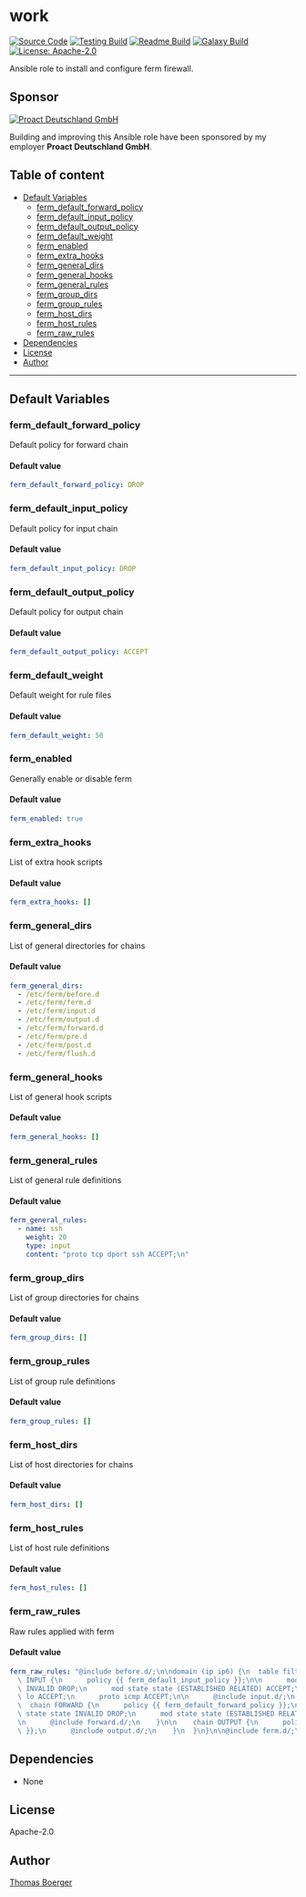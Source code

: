 # work

[![Source Code](https://img.shields.io/badge/github-source%20code-blue?logo=github&logoColor=white)](https://github.com/rolehippie/ferm) [![Testing Build](https://github.com/rolehippie/ferm/workflows/testing/badge.svg)](https://github.com/rolehippie/ferm/actions?query=workflow%3Atesting) [![Readme Build](https://github.com/rolehippie/ferm/workflows/readme/badge.svg)](https://github.com/rolehippie/ferm/actions?query=workflow%3Areadme) [![Galaxy Build](https://github.com/rolehippie/ferm/workflows/galaxy/badge.svg)](https://github.com/rolehippie/ferm/actions?query=workflow%3Agalaxy) [![License: Apache-2.0](https://img.shields.io/github/license/rolehippie/ferm)](https://github.com/rolehippie/ferm/blob/master/LICENSE) 

Ansible role to install and configure ferm firewall. 

## Sponsor 

[![Proact Deutschland GmbH](https://proact.eu/wp-content/uploads/2020/03/proact-logo.png)](https://proact.eu) 

Building and improving this Ansible role have been sponsored by my employer **Proact Deutschland GmbH**.

## Table of content

* [Default Variables](#default-variables)
  * [ferm_default_forward_policy](#ferm_default_forward_policy)
  * [ferm_default_input_policy](#ferm_default_input_policy)
  * [ferm_default_output_policy](#ferm_default_output_policy)
  * [ferm_default_weight](#ferm_default_weight)
  * [ferm_enabled](#ferm_enabled)
  * [ferm_extra_hooks](#ferm_extra_hooks)
  * [ferm_general_dirs](#ferm_general_dirs)
  * [ferm_general_hooks](#ferm_general_hooks)
  * [ferm_general_rules](#ferm_general_rules)
  * [ferm_group_dirs](#ferm_group_dirs)
  * [ferm_group_rules](#ferm_group_rules)
  * [ferm_host_dirs](#ferm_host_dirs)
  * [ferm_host_rules](#ferm_host_rules)
  * [ferm_raw_rules](#ferm_raw_rules)
* [Dependencies](#dependencies)
* [License](#license)
* [Author](#author)

---

## Default Variables

### ferm_default_forward_policy

Default policy for forward chain

#### Default value

```YAML
ferm_default_forward_policy: DROP
```

### ferm_default_input_policy

Default policy for input chain

#### Default value

```YAML
ferm_default_input_policy: DROP
```

### ferm_default_output_policy

Default policy for output chain

#### Default value

```YAML
ferm_default_output_policy: ACCEPT
```

### ferm_default_weight

Default weight for rule files

#### Default value

```YAML
ferm_default_weight: 50
```

### ferm_enabled

Generally enable or disable ferm

#### Default value

```YAML
ferm_enabled: true
```

### ferm_extra_hooks

List of extra hook scripts

#### Default value

```YAML
ferm_extra_hooks: []
```

### ferm_general_dirs

List of general directories for chains

#### Default value

```YAML
ferm_general_dirs:
  - /etc/ferm/before.d
  - /etc/ferm/ferm.d
  - /etc/ferm/input.d
  - /etc/ferm/output.d
  - /etc/ferm/forward.d
  - /etc/ferm/pre.d
  - /etc/ferm/post.d
  - /etc/ferm/flush.d
```

### ferm_general_hooks

List of general hook scripts

#### Default value

```YAML
ferm_general_hooks: []
```

### ferm_general_rules

List of general rule definitions

#### Default value

```YAML
ferm_general_rules:
  - name: ssh
    weight: 20
    type: input
    content: "proto tcp dport ssh ACCEPT;\n"
```

### ferm_group_dirs

List of group directories for chains

#### Default value

```YAML
ferm_group_dirs: []
```

### ferm_group_rules

List of group rule definitions

#### Default value

```YAML
ferm_group_rules: []
```

### ferm_host_dirs

List of host directories for chains

#### Default value

```YAML
ferm_host_dirs: []
```

### ferm_host_rules

List of host rule definitions

#### Default value

```YAML
ferm_host_rules: []
```

### ferm_raw_rules

Raw rules applied with ferm

#### Default value

```YAML
ferm_raw_rules: "@include before.d/;\n\ndomain (ip ip6) {\n  table filter {\n    chain\
  \ INPUT {\n      policy {{ ferm_default_input_policy }};\n\n      mod state state\
  \ INVALID DROP;\n      mod state state (ESTABLISHED RELATED) ACCEPT;\n\n      interface\
  \ lo ACCEPT;\n      proto icmp ACCEPT;\n\n      @include input.d/;\n    }\n\n  \
  \  chain FORWARD {\n      policy {{ ferm_default_forward_policy }};\n\n      mod\
  \ state state INVALID DROP;\n      mod state state (ESTABLISHED RELATED) ACCEPT;\n\
  \n      @include forward.d/;\n    }\n\n    chain OUTPUT {\n      policy {{ ferm_default_output_policy\
  \ }};\n      @include output.d/;\n    }\n  }\n}\n\n@include ferm.d/;\n"
```

## Dependencies

* None

## License

Apache-2.0

## Author

[Thomas Boerger](https://github.com/tboerger)
